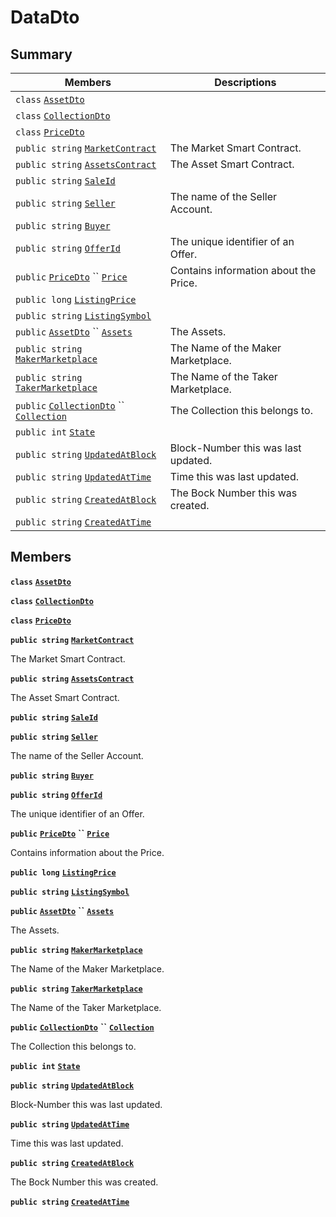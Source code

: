# DataDto

## Summary

| Members                                                                                                                                                                                                                                                                                    | Descriptions                          |
| ------------------------------------------------------------------------------------------------------------------------------------------------------------------------------------------------------------------------------------------------------------------------------------------ | ------------------------------------- |
| `class` [`AssetDto`](AtomicMarketApiClient--Sales--SalesDto--DataDto--AssetDto.md)                                                                                                                                                                                                         |                                       |
| `class` [`CollectionDto`](AtomicMarketApiClient--Sales--SalesDto--DataDto--CollectionDto.md)                                                                                                                                                                                               |                                       |
| `class` [`PriceDto`](AtomicMarketApiClient--Sales--SalesDto--DataDto--PriceDto.md)                                                                                                                                                                                                         |                                       |
| `public string` [`MarketContract`](AtomicMarketApiClient--Sales--SalesDto--DataDto.md#class\_atomic\_market\_api\_client\_1\_1\_sales\_1\_1\_sales\_dto\_1\_1\_data\_dto\_1a20de5c38363f0c6bf6b151e6ae648f99)                                                                              | The Market Smart Contract.            |
| `public string` [`AssetsContract`](AtomicMarketApiClient--Sales--SalesDto--DataDto.md#class\_atomic\_market\_api\_client\_1\_1\_sales\_1\_1\_sales\_dto\_1\_1\_data\_dto\_1a4bccc9f554dbf86212f9cd2fa46d0752)                                                                              | The Asset Smart Contract.             |
| `public string` [`SaleId`](AtomicMarketApiClient--Sales--SalesDto--DataDto.md#class\_atomic\_market\_api\_client\_1\_1\_sales\_1\_1\_sales\_dto\_1\_1\_data\_dto\_1a239b73cb4b557129fb890e1e584808f0)                                                                                      |                                       |
| `public string` [`Seller`](AtomicMarketApiClient--Sales--SalesDto--DataDto.md#class\_atomic\_market\_api\_client\_1\_1\_sales\_1\_1\_sales\_dto\_1\_1\_data\_dto\_1aa5502032d18fb2afb35ca3560819275b)                                                                                      | The name of the Seller Account.       |
| `public string` [`Buyer`](AtomicMarketApiClient--Sales--SalesDto--DataDto.md#class\_atomic\_market\_api\_client\_1\_1\_sales\_1\_1\_sales\_dto\_1\_1\_data\_dto\_1a98a10502a99e30c08ee132cbdc9b1955)                                                                                       |                                       |
| `public string` [`OfferId`](AtomicMarketApiClient--Sales--SalesDto--DataDto.md#class\_atomic\_market\_api\_client\_1\_1\_sales\_1\_1\_sales\_dto\_1\_1\_data\_dto\_1a176ccbd661a78c99444e637ed0af4c6e)                                                                                     | The unique identifier of an Offer.    |
| `public` [`PriceDto`](AtomicMarketApiClient--Sales--SalesDto--DataDto--PriceDto.md) `` [`Price`](AtomicMarketApiClient--Sales--SalesDto--DataDto.md#class\_atomic\_market\_api\_client\_1\_1\_sales\_1\_1\_sales\_dto\_1\_1\_data\_dto\_1aad692b76a67e3bf06c311cef195337a8)                | Contains information about the Price. |
| `public long` [`ListingPrice`](AtomicMarketApiClient--Sales--SalesDto--DataDto.md#class\_atomic\_market\_api\_client\_1\_1\_sales\_1\_1\_sales\_dto\_1\_1\_data\_dto\_1a4089b67f9c6f7ddb8c671f07cba56fbc)                                                                                  |                                       |
| `public string` [`ListingSymbol`](AtomicMarketApiClient--Sales--SalesDto--DataDto.md#class\_atomic\_market\_api\_client\_1\_1\_sales\_1\_1\_sales\_dto\_1\_1\_data\_dto\_1a2ab8232a6a9dcb4f37cfad099aa2bebf)                                                                               |                                       |
| `public` [`AssetDto`](AtomicMarketApiClient--Sales--SalesDto--DataDto--AssetDto.md) `` [`Assets`](AtomicMarketApiClient--Sales--SalesDto--DataDto.md#class\_atomic\_market\_api\_client\_1\_1\_sales\_1\_1\_sales\_dto\_1\_1\_data\_dto\_1af4eeb79abe4abf6489007349e93616f9)               | The Assets.                           |
| `public string` [`MakerMarketplace`](AtomicMarketApiClient--Sales--SalesDto--DataDto.md#class\_atomic\_market\_api\_client\_1\_1\_sales\_1\_1\_sales\_dto\_1\_1\_data\_dto\_1ac56762821342790d851bc50b189c6309)                                                                            | The Name of the Maker Marketplace.    |
| `public string` [`TakerMarketplace`](AtomicMarketApiClient--Sales--SalesDto--DataDto.md#class\_atomic\_market\_api\_client\_1\_1\_sales\_1\_1\_sales\_dto\_1\_1\_data\_dto\_1a8355908769f0cee72777ce35e7e8b9c0)                                                                            | The Name of the Taker Marketplace.    |
| `public` [`CollectionDto`](AtomicMarketApiClient--Sales--SalesDto--DataDto--CollectionDto.md) `` [`Collection`](AtomicMarketApiClient--Sales--SalesDto--DataDto.md#class\_atomic\_market\_api\_client\_1\_1\_sales\_1\_1\_sales\_dto\_1\_1\_data\_dto\_1ac6d9b0c1cef1d8ad020fa9b6fc1c3319) | The Collection this belongs to.       |
| `public int` [`State`](AtomicMarketApiClient--Sales--SalesDto--DataDto.md#class\_atomic\_market\_api\_client\_1\_1\_sales\_1\_1\_sales\_dto\_1\_1\_data\_dto\_1a18de412e641d6e3d45d7a829923a29c3)                                                                                          |                                       |
| `public string` [`UpdatedAtBlock`](AtomicMarketApiClient--Sales--SalesDto--DataDto.md#class\_atomic\_market\_api\_client\_1\_1\_sales\_1\_1\_sales\_dto\_1\_1\_data\_dto\_1a6bb57b5afa05403c9d9c39296178c9ef)                                                                              | Block-Number this was last updated.   |
| `public string` [`UpdatedAtTime`](AtomicMarketApiClient--Sales--SalesDto--DataDto.md#class\_atomic\_market\_api\_client\_1\_1\_sales\_1\_1\_sales\_dto\_1\_1\_data\_dto\_1a72262f869452135882a475b6636de902)                                                                               | Time this was last updated.           |
| `public string` [`CreatedAtBlock`](AtomicMarketApiClient--Sales--SalesDto--DataDto.md#class\_atomic\_market\_api\_client\_1\_1\_sales\_1\_1\_sales\_dto\_1\_1\_data\_dto\_1a022adc431e5845376e250208a999e12d)                                                                              | The Bock Number this was created.     |
| `public string` [`CreatedAtTime`](AtomicMarketApiClient--Sales--SalesDto--DataDto.md#class\_atomic\_market\_api\_client\_1\_1\_sales\_1\_1\_sales\_dto\_1\_1\_data\_dto\_1a4cb9b4aaa1372df6dc2bb7d8f4916403)                                                                               |                                       |

## Members

**`class`** [**`AssetDto`**](AtomicMarketApiClient--Sales--SalesDto--DataDto--AssetDto.md)

**`class`** [**`CollectionDto`**](AtomicMarketApiClient--Sales--SalesDto--DataDto--CollectionDto.md)

**`class`** [**`PriceDto`**](AtomicMarketApiClient--Sales--SalesDto--DataDto--PriceDto.md)

**`public string`** [**`MarketContract`**](AtomicMarketApiClient--Sales--SalesDto--DataDto.md#class\_atomic\_market\_api\_client\_1\_1\_sales\_1\_1\_sales\_dto\_1\_1\_data\_dto\_1a20de5c38363f0c6bf6b151e6ae648f99)

The Market Smart Contract.

**`public string`** [**`AssetsContract`**](AtomicMarketApiClient--Sales--SalesDto--DataDto.md#class\_atomic\_market\_api\_client\_1\_1\_sales\_1\_1\_sales\_dto\_1\_1\_data\_dto\_1a4bccc9f554dbf86212f9cd2fa46d0752)

The Asset Smart Contract.

**`public string`** [**`SaleId`**](AtomicMarketApiClient--Sales--SalesDto--DataDto.md#class\_atomic\_market\_api\_client\_1\_1\_sales\_1\_1\_sales\_dto\_1\_1\_data\_dto\_1a239b73cb4b557129fb890e1e584808f0)

**`public string`** [**`Seller`**](AtomicMarketApiClient--Sales--SalesDto--DataDto.md#class\_atomic\_market\_api\_client\_1\_1\_sales\_1\_1\_sales\_dto\_1\_1\_data\_dto\_1aa5502032d18fb2afb35ca3560819275b)

The name of the Seller Account.

**`public string`** [**`Buyer`**](AtomicMarketApiClient--Sales--SalesDto--DataDto.md#class\_atomic\_market\_api\_client\_1\_1\_sales\_1\_1\_sales\_dto\_1\_1\_data\_dto\_1a98a10502a99e30c08ee132cbdc9b1955)

**`public string`** [**`OfferId`**](AtomicMarketApiClient--Sales--SalesDto--DataDto.md#class\_atomic\_market\_api\_client\_1\_1\_sales\_1\_1\_sales\_dto\_1\_1\_data\_dto\_1a176ccbd661a78c99444e637ed0af4c6e)

The unique identifier of an Offer.

**`public`** [**`PriceDto`**](AtomicMarketApiClient--Sales--SalesDto--DataDto--PriceDto.md) **``** [**`Price`**](AtomicMarketApiClient--Sales--SalesDto--DataDto.md#class\_atomic\_market\_api\_client\_1\_1\_sales\_1\_1\_sales\_dto\_1\_1\_data\_dto\_1aad692b76a67e3bf06c311cef195337a8)

Contains information about the Price.

**`public long`** [**`ListingPrice`**](AtomicMarketApiClient--Sales--SalesDto--DataDto.md#class\_atomic\_market\_api\_client\_1\_1\_sales\_1\_1\_sales\_dto\_1\_1\_data\_dto\_1a4089b67f9c6f7ddb8c671f07cba56fbc)

**`public string`** [**`ListingSymbol`**](AtomicMarketApiClient--Sales--SalesDto--DataDto.md#class\_atomic\_market\_api\_client\_1\_1\_sales\_1\_1\_sales\_dto\_1\_1\_data\_dto\_1a2ab8232a6a9dcb4f37cfad099aa2bebf)

**`public`** [**`AssetDto`**](AtomicMarketApiClient--Sales--SalesDto--DataDto--AssetDto.md) **``** [**`Assets`**](AtomicMarketApiClient--Sales--SalesDto--DataDto.md#class\_atomic\_market\_api\_client\_1\_1\_sales\_1\_1\_sales\_dto\_1\_1\_data\_dto\_1af4eeb79abe4abf6489007349e93616f9)

The Assets.

**`public string`** [**`MakerMarketplace`**](AtomicMarketApiClient--Sales--SalesDto--DataDto.md#class\_atomic\_market\_api\_client\_1\_1\_sales\_1\_1\_sales\_dto\_1\_1\_data\_dto\_1ac56762821342790d851bc50b189c6309)

The Name of the Maker Marketplace.

**`public string`** [**`TakerMarketplace`**](AtomicMarketApiClient--Sales--SalesDto--DataDto.md#class\_atomic\_market\_api\_client\_1\_1\_sales\_1\_1\_sales\_dto\_1\_1\_data\_dto\_1a8355908769f0cee72777ce35e7e8b9c0)

The Name of the Taker Marketplace.

**`public`** [**`CollectionDto`**](AtomicMarketApiClient--Sales--SalesDto--DataDto--CollectionDto.md) **``** [**`Collection`**](AtomicMarketApiClient--Sales--SalesDto--DataDto.md#class\_atomic\_market\_api\_client\_1\_1\_sales\_1\_1\_sales\_dto\_1\_1\_data\_dto\_1ac6d9b0c1cef1d8ad020fa9b6fc1c3319)

The Collection this belongs to.

**`public int`** [**`State`**](AtomicMarketApiClient--Sales--SalesDto--DataDto.md#class\_atomic\_market\_api\_client\_1\_1\_sales\_1\_1\_sales\_dto\_1\_1\_data\_dto\_1a18de412e641d6e3d45d7a829923a29c3)

**`public string`** [**`UpdatedAtBlock`**](AtomicMarketApiClient--Sales--SalesDto--DataDto.md#class\_atomic\_market\_api\_client\_1\_1\_sales\_1\_1\_sales\_dto\_1\_1\_data\_dto\_1a6bb57b5afa05403c9d9c39296178c9ef)

Block-Number this was last updated.

**`public string`** [**`UpdatedAtTime`**](AtomicMarketApiClient--Sales--SalesDto--DataDto.md#class\_atomic\_market\_api\_client\_1\_1\_sales\_1\_1\_sales\_dto\_1\_1\_data\_dto\_1a72262f869452135882a475b6636de902)

Time this was last updated.

**`public string`** [**`CreatedAtBlock`**](AtomicMarketApiClient--Sales--SalesDto--DataDto.md#class\_atomic\_market\_api\_client\_1\_1\_sales\_1\_1\_sales\_dto\_1\_1\_data\_dto\_1a022adc431e5845376e250208a999e12d)

The Bock Number this was created.

**`public string`** [**`CreatedAtTime`**](AtomicMarketApiClient--Sales--SalesDto--DataDto.md#class\_atomic\_market\_api\_client\_1\_1\_sales\_1\_1\_sales\_dto\_1\_1\_data\_dto\_1a4cb9b4aaa1372df6dc2bb7d8f4916403)
